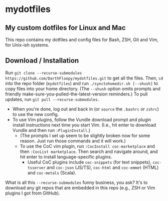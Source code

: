 # mydotfiles
My custom dotfiles for Linux and Mac
---

This repo contains my dotfiles and config files for Bash, ZSH, Git and Vim, for Unix-ish systems.

## Download / Installation

Run `git clone --recurse-submodules https://github.com/DarthFloopy/mydotfiles.git` to get all the files.
Then, `cd` into the repo folder (`mydotfiles`) and run `./synctohomedir.sh [--shush]` to copy files into your home directory. (The `--shush` option omits prompts and friendly make-sure-you-pulled-the-latest-version reminders.) To pull updates, run `git pull --recurse-submodules`.

 - When you're done, log out and back in (or `source` the `.bashrc` or `zshrc`) to use the new config.
 - To use Vim plugins, follow the Vundle download prompt and plugin install instructions next time you start Vim. (I.e., hit enter to download Vundle and then run `:PluginInstall`.)
   - (The prompts I set up seem to be slightly broken now for some reason. Just run those commands and it will work.)
   - To use the CoC vim plugin, run `:CocInstall coc-marketplace` and then `:CocList marketplace`. Then search and navigate around, and hit enter to install language-specific plugins.
     - Useful CoC plugins include `coc-snippets` (for text snippets), `coc-tsserver` and `coc-json` (JS/TS), `coc-html` and `coc-emmet` (HTML) and `coc-metals` (Scala).
 

What is all this `--recurse-submodules` funny business, you ask? It's to download any git repos that are embedded in this repo (e.g., ZSH or Vim plugins I got from GitHub).

